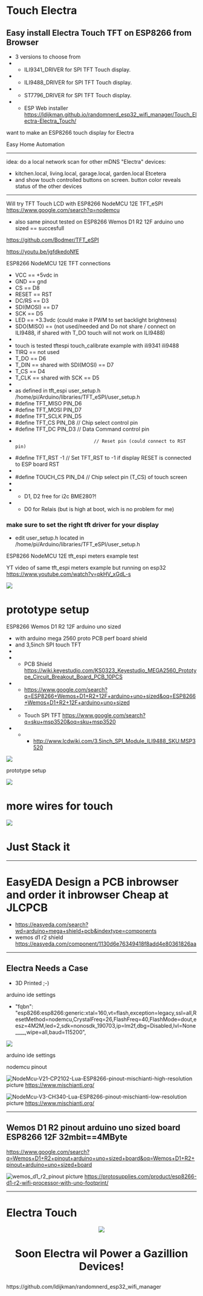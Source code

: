 # Touch Electra

## Easy install Electra Touch TFT on ESP8266 from Browser
- 3 versions to choose from
- - ILI9341_DRIVER for SPI TFT Touch display.
- - ILI9488_DRIVER  for SPI TFT Touch display.
- - ST7796_DRIVER for SPI TFT Touch display.
- - ESP Web installer https://ldijkman.github.io/randomnerd_esp32_wifi_manager/Touch_Electra-Electra_Touch/

want to make an ESP8266 touch display for Electra

Easy Home Automation

---

idea: do a local network scan for other mDNS "Electra" devices: 
- kitchen.local, living.local, garage.local, garden.local Etcetera
- and show touch controlled buttons on screen. button color reveals status of the other devices

---

Will try TFT Touch LCD with ESP8266 NodeMCU 12E TFT_eSPI https://www.google.com/search?q=nodemcu
- also same pinout tested on ESP8266 Wemos D1 R2 12F arduino uno sized == succesfull 

https://github.com/Bodmer/TFT_eSPI

https://youtu.be/jgfdkedoNfE

ESP8266 NodeMCU 12E TFT connections
- VCC == +5vdc in
- GND == gnd
- CS == D8
- RESET == RST
- DC/RS == D3
- SDI(MOSI) == D7
- SCK == D5
- LED == +3.3vdc  (could make it PWM to set backlight brightness)
- SDO(MISO) == (not used/needed and Do not share / connect on ILI9488, if shared with T_DO touch will not work on ILI9488)
-
- touch is tested tftespi touch_calibrate example with ili9341 ili9488
- TIRQ == not used
- T_DO == D6
- T_DIN == shared with SDI(MOSI) == D7
- T_CS == D4    
- T_CLK == shared with SCK == D5
-
- as defined in tft_espi user_setup.h /home/pi/Arduino/libraries/TFT_eSPI/user_setup.h
- #define TFT_MISO     PIN_D6
- #define TFT_MOSI     PIN_D7
- #define TFT_SCLK     PIN_D5
- #define TFT_CS       PIN_D8      // Chip select control pin
- #define TFT_DC       PIN_D3      // Data Command control pin
-                                  // Reset pin (could connect to RST pin)
- #define TFT_RST      -1          // Set TFT_RST to -1 if display RESET is connected to ESP board RST
-
- #define TOUCH_CS     PIN_D4      // Chip select pin (T_CS) of touch screen
-
- - D1, D2 free for i2c BME280?! 
- - D0 for Relais (but is high at boot, wich is no problem for me)

### make sure to set the right tft driver for your display
- edit user_setup.h located in /home/pi/Arduino/libraries/TFT_eSPI/user_setup.h

ESP8266 NodeMCU 12E tft_espi meters example test

YT video of same tft_espi meters example but running on esp32 https://www.youtube.com/watch?v=pkHV_xGdL-s

<img src="https://github.com/ldijkman/randomnerd_esp32_wifi_manager/blob/main/ESP8266-TFT_eSPI/20220402_091959.jpg">

# prototype setup
ESP8266 Wemos D1 R2 12F arduino uno sized 
- with arduino mega 2560 proto PCB perf board shield
- and 3,5inch SPI touch TFT
- 
- - PCB Shield https://wiki.keyestudio.com/KS0323_Keyestudio_MEGA2560_Prototype_Circuit_Breakout_Board_PCB_10PCS
- - https://www.google.com/search?q=ESP8266+Wemos+D1+R2+12F+arduino+uno+sized&oq=ESP8266+Wemos+D1+R2+12F+arduino+uno+sized
- - Touch SPI TFT https://www.google.com/search?q=sku+msp3520&oq=sku+msp3520
- - - http://www.lcdwiki.com/3.5inch_SPI_Module_ILI9488_SKU:MSP3520

<img src="https://github.com/ldijkman/randomnerd_esp32_wifi_manager/blob/main/ESP8266-TFT_eSPI/20220403_084314.jpg">

 prototype setup

<img src="https://github.com/ldijkman/randomnerd_esp32_wifi_manager/blob/main/ESP8266-TFT_eSPI/20220403_085010.jpg">

# more wires for touch

<img src="https://github.com/ldijkman/randomnerd_esp32_wifi_manager/blob/main/ESP8266-TFT_eSPI/20220403_210051.jpg">

# Just Stack it

---

# EasyEDA Design a PCB inbrowser and order it inbrowser Cheap at JLCPCB
- https://easyeda.com/search?wd=arduino+mega+shield+pcb&indextype=components
- wemos d1 r2 shield https://easyeda.com/component/1130d6e76349418f8add4e80361826aa

---




## Electra Needs a Case
- 3D Printed ;-)

arduino ide settings
- "fqbn": "esp8266:esp8266:generic:xtal=160,vt=flash,exception=legacy,ssl=all,ResetMethod=nodemcu,CrystalFreq=26,FlashFreq=40,FlashMode=dout,eesz=4M2M,led=2,sdk=nonosdk_190703,ip=lm2f,dbg=Disabled,lvl=None____,wipe=all,baud=115200",
  

<img src="https://github.com/ldijkman/randomnerd_esp32_wifi_manager/blob/main/ESP8266-TFT_eSPI/20220402_115032.jpg">

arduino ide settings

nodemcu pinout

![NodeMcu-V21-CP2102-Lua-ESP8266-pinout-mischianti-high-resolution](https://user-images.githubusercontent.com/45427770/155881391-281d12c5-810a-437b-9245-e10ef1266067.png)
picture https://www.mischianti.org/

![NodeMcu-V3-CH340-Lua-ESP8266-pinout-mischianti-low-resolution](https://user-images.githubusercontent.com/45427770/155927695-04cdb781-7502-487b-8685-b1340a4bf61a.jpg)
picture https://www.mischianti.org/

---

## Wemos D1 R2 pinout arduino uno sized board ESP8266 12F 32mbit==4MByte

https://www.google.com/search?q=Wemos+D1+R2+pinout+arduino+uno+sized+board&oq=Wemos+D1+R2+pinout+arduino+uno+sized+board

![wemos_d1_r2_pinout](https://user-images.githubusercontent.com/45427770/161381406-6ab25a4e-1d82-4d2e-8db5-e0682ff61cc4.jpg)
picture https://protosupplies.com/product/esp8266-d1-r2-wifi-processor-with-uno-footprint/

---

# Electra Touch

<p align="center">         
<img src="https://github.com/ldijkman/randomnerd_esp32_wifi_manager/blob/main/Electra.jpg">
</p> 
<h1><b>
<p align="center"> 
Soon Electra wil Power a Gazillion Devices! 
</p>
</b></h1>
https://github.com/ldijkman/randomnerd_esp32_wifi_manager
